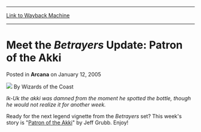 
---
[Link to Wayback Machine](https://web.archive.org/web/20211015215255/https://magic.wizards.com/en/articles/archive/arcana/meet-betrayers-update-patron-akki-2005-01-12)

[_metadata_:author]:- "Wizards of the Coast"
[_metadata_:description]:- "Ik-Uk the akki was damned from the moment he spotted the bottle, though he would not realize it for another week. Ready for the next legend vignette from the Betrayers set? This week's story is `Patron of the Akki` by Jeff Grubb. Enjoy!"
[_metadata_:generator]:- "Drupal 7 (http://drupal.org)"
[_metadata_:node]:- "608151"
[_metadata_:publish_date]:- "2005-01-12"
[_metadata_:source]:- "div-main-content"
[_metadata_:title]:- "Meet the Betrayers Update: Patron of the Akki"
[_metadata_:wayback_capture_timestamp]:- "2021-10-15 21:52:55"
[_metadata_:wayback_raw_url]:- "https://web.archive.org/web/20211015215255id_/https://magic.wizards.com/en/articles/archive/arcana/meet-betrayers-update-patron-akki-2005-01-12"
[_metadata_:wayback_url]:- "https://magic.wizards.com/en/articles/archive/arcana/meet-betrayers-update-patron-akki-2005-01-12"
---


Meet the *Betrayers* Update: Patron of the Akki
===============================================



 Posted in **Arcana**
 on January 12, 2005 






![](https://media.magic.wizards.com/styles/auth_small/public/images/person/wizards_author.jpg)
By Wizards of the Coast











*Ik-Uk the akki was damned from the moment he spotted the bottle, though he would not realize it for another week.*


Ready for the next legend vignette from the *Betrayers* set? This week's story is "[Patron of the Akki](http://archive.wizards.com/Magic/Magazine/Article.aspx?x=magic/bok/patron)" by Jeff Grubb. Enjoy!







